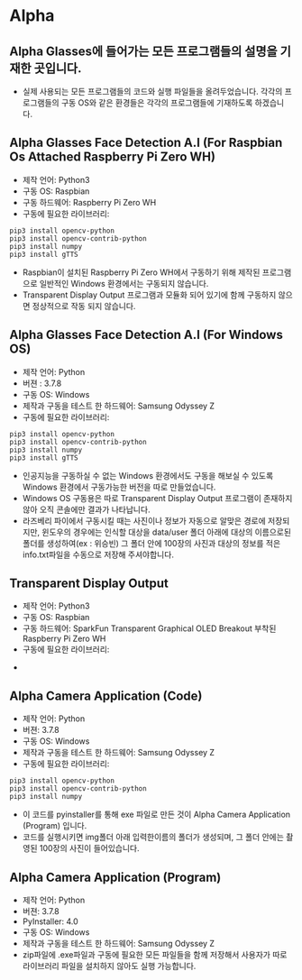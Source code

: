 # Alpha
## Alpha Glasses에 들어가는 모든 프로그램들의 설명을 기재한 곳입니다.
- 실제 사용되는 모든 프로그램들의 코드와 실행 파일들을 올려두었습니다. 각각의 프로그램들의 구동 OS와 같은 환경들은 각각의 프로그램들에 기재하도록 하겠습니다.

## Alpha Glasses Face Detection A.I (For Raspbian Os Attached Raspberry Pi Zero WH)
- 제작 언어: Python3
- 구동 OS: Raspbian
- 구동 하드웨어: Raspberry Pi Zero WH
- 구동에 필요한 라이브러리:
```
pip3 install opencv-python
pip3 install opencv-contrib-python
pip3 install numpy
pip3 install gTTS
```
- Raspbian이 설치된 Raspberry Pi Zero WH에서 구동하기 위해 제작된 프로그램으로 일반적인 Windows 환경에서는 구동되지 않습니다.
- Transparent Display  Output 프로그램과 모듈화 되어 있기에 함께 구동하지 않으면 정상적으로 작동 되지 않습니다.

## Alpha Glasses Face Detection A.I (For Windows OS)
- 제작 언어: Python
- 버젼 : 3.7.8
- 구동 OS: Windows
- 제작과 구동을 테스트 한 하드웨어: Samsung Odyssey Z
- 구동에 필요한 라이브러리:
```
pip3 install opencv-python
pip3 install opencv-contrib-python
pip3 install numpy
pip3 install gTTS
```
- 인공지능을 구동하실 수 없는 Windows 환경에서도 구동을 해보실 수 있도록 Windows 환경에서 구동가능한 버전을 따로 만들었습니다.
- Windows OS 구동용은 따로 Transparent Display Output 프로그램이 존재하지 않아 오직 콘솔에만 결과가 나타납니다.
- 라즈베리 파이에서 구동시킬 때는 사진이나 정보가 자동으로 알맞은 경로에 저장되지만, 
  윈도우의 경우에는 인식할 대상을 data/user 폴더 아래에 대상의 이름으로된 폴더를 생성하여(ex : 위승빈)
  그 폴더 안에 100장의 사진과 대상의 정보를 적은 info.txt파일을 수동으로 저장해 주셔야합니다. 
  

## Transparent Display Output
- 제작 언어: Python3
- 구동 OS: Raspbian
- 구동 하드웨어: SparkFun Transparent Graphical OLED Breakout 부착된 Raspberry Pi Zero WH
- 구동에 필요한 라이브러리:
>
- 

## Alpha Camera Application (Code)
- 제작 언어: Python
- 버젼: 3.7.8
- 구동 OS: Windows
- 제작과 구동을 테스트 한 하드웨어: Samsung Odyssey Z
- 구동에 필요한 라이브러리:
```
pip3 install opencv-python
pip3 install opencv-contrib-python
pip3 install numpy
```
- 이 코드를 pyinstaller를 통해 exe 파일로 만든 것이 Alpha Camera Application (Program) 입니다.
- 코드를 실행시키면 img폴더 아래 입력한이름의 폴더가 생성되며, 그 폴더 안에는 촬영된 100장의 사진이 들어있습니다.
## Alpha Camera Application (Program)
- 제작 언어: Python
- 버젼:  3.7.8
- PyInstaller: 4.0
- 구동 OS: Windows
- 제작과 구동을 테스트 한 하드웨어: Samsung Odyssey Z
- zip파일에 .exe파일과 구동에 필요한 모든 파일들을 함께 저장해서 사용자가 따로 라이브러리 파일을 설치하지 않아도 실행 가능합니다.
